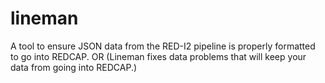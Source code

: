 # lineman

A tool to ensure JSON data from the RED-I2 pipeline is properly formatted to go into REDCAP.
OR
(Lineman fixes data problems that will keep your data from going into REDCAP.)

